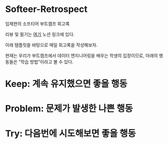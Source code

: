 # Softeer-Retrospect

임채현의 소프티어 부트캠프 회고록

리뷰 및 필기는 [여기](https://chayhyeon.notion.site/6-229331850b7b80b89302c44ee4513c1f?source=copy_link) 노션 링크에 있다.

아래 템플릿을 바탕으로 매일 회고록을 작성해보자.

현재는 우리가 부트캠프에서 데이터 엔지니어링을 배우는 학생의 입장이므로, 아래의 행동들은 "학습 방법"이라고 볼 수 있다.

# Keep: 계속 유지했으면 좋을 행동

# Problem: 문제가 발생한 나쁜 행동

# Try: 다음번에 시도해보면 좋을 행동
